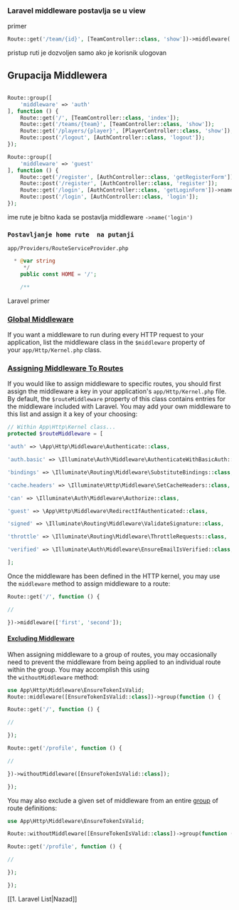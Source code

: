 ### Laravel middleware postavlja se u view 
primer
```php
Route::get('/team/{id}', [TeamController::class, 'show'])->middleware('auth');
```

pristup ruti je dozvoljen samo ako je korisnik ulogovan

## Grupacija Middlewera
```php

Route::group([
    'middleware' => 'auth'
], function () {
    Route::get('/', [TeamController::class, 'index']);
    Route::get('/teams/{team}', [TeamController::class, 'show']);
    Route::get('/players/{player}', [PlayerController::class, 'show']);
    Route::post('/logout', [AuthController::class, 'logout']);
});

Route::group([
    'middleware' => 'guest'
], function () {
    Route::get('/register', [AuthController::class, 'getRegisterForm']);
    Route::post('/register', [AuthController::class, 'register']);
    Route::get('/login', [AuthController::class, 'getLoginForm'])->name('login');
    Route::post('/login', [AuthController::class, 'login']);
});
```
ime rute je bitno kada se postavlja middleware 
`->name('login')`

### `Postavljanje home rute  na putanji `
```copy
app/Providers/RouteServiceProvider.php
```

```php
  * @var string
     */
    public const HOME = '/';

    /**
```

Laravel primer

### [Global Middleware](https://laravel.com/docs/8.x/middleware#global-middleware)

If you want a middleware to run during every HTTP request to your application, list the middleware class in the `$middleware` property of your `app/Http/Kernel.php` class.

### [Assigning Middleware To Routes](https://laravel.com/docs/8.x/middleware#assigning-middleware-to-routes)

If you would like to assign middleware to specific routes, you should first assign the middleware a key in your application's `app/Http/Kernel.php` file. By default, the `$routeMiddleware` property of this class contains entries for the middleware included with Laravel. You may add your own middleware to this list and assign it a key of your choosing:

```php
// Within App\Http\Kernel class... 
protected $routeMiddleware = [

'auth' => \App\Http\Middleware\Authenticate::class,

'auth.basic' => \Illuminate\Auth\Middleware\AuthenticateWithBasicAuth::class,

'bindings' => \Illuminate\Routing\Middleware\SubstituteBindings::class,

'cache.headers' => \Illuminate\Http\Middleware\SetCacheHeaders::class,

'can' => \Illuminate\Auth\Middleware\Authorize::class,

'guest' => \App\Http\Middleware\RedirectIfAuthenticated::class,

'signed' => \Illuminate\Routing\Middleware\ValidateSignature::class,

'throttle' => \Illuminate\Routing\Middleware\ThrottleRequests::class,

'verified' => \Illuminate\Auth\Middleware\EnsureEmailIsVerified::class,

];
```

Once the middleware has been defined in the HTTP kernel, you may use the `middleware` method to assign middleware to a route:

```php
Route::get('/', function () {

//

})->middleware(['first', 'second']);
```

#### [Excluding Middleware](https://laravel.com/docs/8.x/middleware#excluding-middleware)

When assigning middleware to a group of routes, you may occasionally need to prevent the middleware from being applied to an individual route within the group. You may accomplish this using the `withoutMiddleware` method:

```php
use App\Http\Middleware\EnsureTokenIsValid;
Route::middleware([EnsureTokenIsValid::class])->group(function () {

Route::get('/', function () {

//

});

Route::get('/profile', function () {

//

})->withoutMiddleware([EnsureTokenIsValid::class]);

});


```

You may also exclude a given set of middleware from an entire [group](https://laravel.com/docs/8.x/routing#route-groups) of route definitions:

``` php
use App\Http\Middleware\EnsureTokenIsValid;

Route::withoutMiddleware([EnsureTokenIsValid::class])->group(function () {

Route::get('/profile', function () {

//

});

});
```



[[1. Laravel List|Nazad]]
